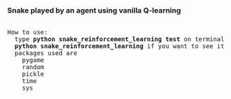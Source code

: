 <h3>Snake played by an agent using vanilla Q-learning</h3>

<pre>

How to use:
  type <b>python snake_reinforcement_learning test</b> on terminal if you want to see pre-trained agent,
  <b>python snake_reinforcement_learning</b> if you want to see it trained
  packages used are
    pygame
    random
    pickle
    time
    sys
 
